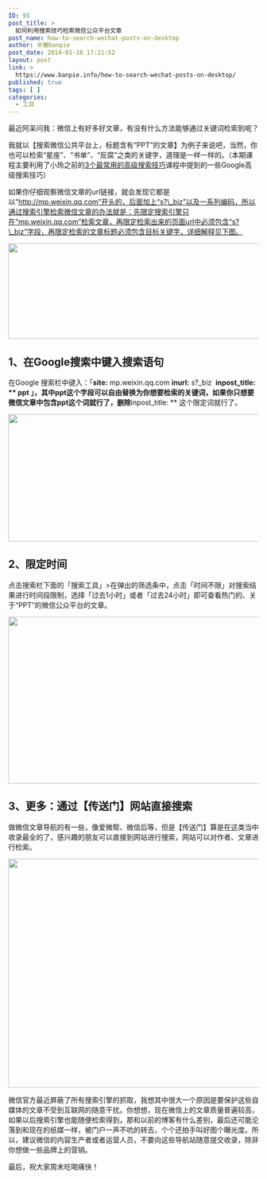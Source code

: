 ```yaml
---
ID: 93
post_title: >
  如何利用搜索技巧检索微信公众平台文章
post_name: how-to-search-wechat-posts-on-desktop
author: 半撇banpie
post_date: 2014-01-18 17:21:52
layout: post
link: >
  https://www.banpie.info/how-to-search-wechat-posts-on-desktop/
published: true
tags: [ ]
categories:
  - 工具
---
```

最近阿呆问我：微信上有好多好文章，有没有什么方法能够通过关键词检索到呢？

我就以【搜索微信公共平台上，标题含有“PPT”的文章】为例子来说吧，当然，你也可以检索“星座”、“书单”、“反腐”之类的关键字，道理是一样一样的。（本期课程主要利用了小玲之前的[3个最常用的高级搜索技巧][1]课程中提到的一些Google高级搜索技巧）

如果你仔细观察微信文章的url链接，就会发现它都是以“http://mp.weixin.qq.com”开头的，后面加上“s?\_biz”以及一系列编码，所以通过搜索引擎检索微信文章的办法就是：先限定搜索引擎只在“mp.weixin.qq.com”检索文章，再限定检索出来的页面url中必须包含“s?\_biz”字段，再限定检索的文章标题必须包含目标关键字，详细解释见下图。

[<img class="alignnone size-full wp-image-23821593" src="http://www.banpie.info/wp-content/uploads/2019/04/unnamed-file-253/wechat-search-1.jpg" width="620" height="192" alt="" />][2]

## 1、在Google搜索中键入搜索语句

在Google 搜索栏中键入：「**site:** mp.weixin.qq.com **inurl:** s?_biz  **inpost_title: ** ppt 」，其中ppt这个字段可以自由替换为你想要检索的关键词，如果你只想要微信文章中包含ppt这个词就行了，删除**inpost_title: ** 这个限定词就行了。

[<img class="alignnone size-full wp-image-2381594" src="http://www.banpie.info/wp-content/uploads/2019/04/unnamed-file3/wechat-search-27.jpg" width="620" height="256" alt="" />][3]

## 2、限定时间

点击搜索栏下面的「搜索工具」>在弹出的筛选条中，点击「时间不限」对搜索结果进行时间段限制，选择「过去1小时」或者「过去24小时」即可查看热门的、关于“PPT”的微信公众平台的文章。

[<img class="alignnone size-full wp-image-2381595" src="http://www.banpie.info/wp-content/uploads/2019/04/unnamed-file-283/wechat-search-3.jpg" width="620" height="335" alt="" />][4]

## 3、更多：通过【传送门】网站直接搜索

做微信文章导航的有一些，像爱微帮、微信后等，但是【传送门】算是在这类当中收录最全的了，感兴趣的朋友可以直接到网站进行搜索，网站可以对作者、文章进行检索。

[<img class="alignnone size-full wp-image-23901596" src="http://www.banpie.info/wp-content/uploads/2019/04/unnamed-file-323/wechat-search-4.jpg" width="620" height="460" alt="" />][5]

微信官方最近屏蔽了所有搜索引擎的抓取，我想其中很大一个原因是要保护这些自媒体的文章不受到互联网的随意干扰。你想想，现在微信上的文章质量普遍较高，如果以后搜索引擎也能随便检索得到，那和以前的博客有什么差别，最后还可能沦落到和现在的纸媒一样，被门户一声不吭的转去，个个还拍手叫好图个曝光度。所以，建议微信的内容生产者或者运营人员，不要向这些导航站随意提交收录，除非你想做一些品牌上的营销。

最后，祝大家周末吃喝痛快！

 [1]: http://www.banpie.info/2013/12/advanced-search-tips/
 [2]: http://www.banpie.info/wp-content/uploads/2019/04/unnamed-file-25.jpg
 [3]: http://www.banpie.info/wp-content/uploads/2019/04/unnamed-file-27.jpg
 [4]: http://www.banpie.info/wp-content/uploads/2019/04/unnamed-file-28.jpg
 [5]: http://www.banpie.info/wp-content/uploads/2019/04/unnamed-file-32.jpg
<!--stackedit_data:
eyJoaXN0b3J5IjpbMjAxMjE4OTcwNl19
-->